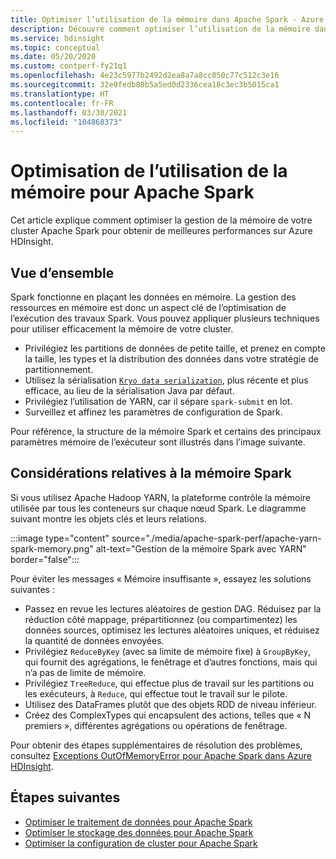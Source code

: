 ```yaml
---
title: Optimiser l’utilisation de la mémoire dans Apache Spark - Azure HDInsight
description: Découvre comment optimiser l’utilisation de la mémoire dans Apache Spark sur Azure HDInsight.
ms.service: hdinsight
ms.topic: conceptual
ms.date: 05/20/2020
ms.custom: contperf-fy21q1
ms.openlocfilehash: 4e23c5977b2492d2ea8a7a8cc050c77c512c3e16
ms.sourcegitcommit: 32e0fedb80b5a5ed0d2336cea18c3ec3b5015ca1
ms.translationtype: HT
ms.contentlocale: fr-FR
ms.lasthandoff: 03/30/2021
ms.locfileid: "104868373"
---
```

# <a name="memory-usage-optimization-for-apache-spark"></a>Optimisation de l’utilisation de la mémoire pour Apache Spark

Cet article explique comment optimiser la gestion de la mémoire de votre cluster Apache Spark pour obtenir de meilleures performances sur Azure HDInsight.

## <a name="overview"></a>Vue d’ensemble

Spark fonctionne en plaçant les données en mémoire. La gestion des ressources en mémoire est donc un aspect clé de l’optimisation de l’exécution des travaux Spark.  Vous pouvez appliquer plusieurs techniques pour utiliser efficacement la mémoire de votre cluster.

* Privilégiez les partitions de données de petite taille, et prenez en compte la taille, les types et la distribution des données dans votre stratégie de partitionnement.
* Utilisez la sérialisation [`Kryo data serialization`](https://github.com/EsotericSoftware/kryo), plus récente et plus efficace, au lieu de la sérialisation Java par défaut.
* Privilégiez l’utilisation de YARN, car il sépare `spark-submit` en lot.
* Surveillez et affinez les paramètres de configuration de Spark.

Pour référence, la structure de la mémoire Spark et certains des principaux paramètres mémoire de l’exécuteur sont illustrés dans l’image suivante.

## <a name="spark-memory-considerations"></a>Considérations relatives à la mémoire Spark

Si vous utilisez Apache Hadoop YARN, la plateforme contrôle la mémoire utilisée par tous les conteneurs sur chaque nœud Spark.  Le diagramme suivant montre les objets clés et leurs relations.

:::image type="content" source="./media/apache-spark-perf/apache-yarn-spark-memory.png" alt-text="Gestion de la mémoire Spark avec YARN" border="false":::

Pour éviter les messages « Mémoire insuffisante », essayez les solutions suivantes :

* Passez en revue les lectures aléatoires de gestion DAG. Réduisez par la réduction côté mappage, prépartitionnez (ou compartimentez) les données sources, optimisez les lectures aléatoires uniques, et réduisez la quantité de données envoyées.
* Privilégiez `ReduceByKey` (avec sa limite de mémoire fixe) à `GroupByKey`, qui fournit des agrégations, le fenêtrage et d’autres fonctions, mais qui n’a pas de limite de mémoire.
* Privilégiez `TreeReduce`, qui effectue plus de travail sur les partitions ou les exécuteurs, à `Reduce`, qui effectue tout le travail sur le pilote.
* Utilisez des DataFrames plutôt que des objets RDD de niveau inférieur.
* Créez des ComplexTypes qui encapsulent des actions, telles que « N premiers », différentes agrégations ou opérations de fenêtrage.

Pour obtenir des étapes supplémentaires de résolution des problèmes, consultez [Exceptions OutOfMemoryError pour Apache Spark dans Azure HDInsight](apache-spark-troubleshoot-outofmemory.md).

## <a name="next-steps"></a>Étapes suivantes

* [Optimiser le traitement de données pour Apache Spark](optimize-cluster-configuration.md)
* [Optimiser le stockage des données pour Apache Spark](optimize-data-storage.md)
* [Optimiser la configuration de cluster pour Apache Spark](optimize-cluster-configuration.md)
